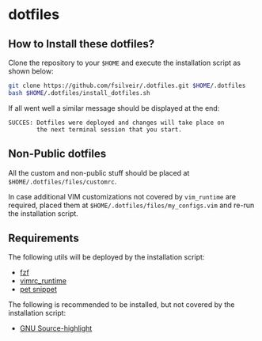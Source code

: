 # dotfiles

## How to Install these dotfiles?

Clone the repository to your `$HOME` and execute the installation script as shown below:

```bash
git clone https://github.com/fsilveir/.dotfiles.git $HOME/.dotfiles
bash $HOME/.dotfiles/install_dotfiles.sh
```
If all went well a similar message should be displayed at the end:

```properties
SUCCES: Dotfiles were deployed and changes will take place on
        the next terminal session that you start.
```

## Non-Public dotfiles

All the custom and non-public stuff should be placed at `$HOME/.dotfiles/files/customrc`.

In case additional VIM customizations not covered by `vim_runtime` are required, placed them at `$HOME/.dotfiles/files/my_configs.vim` and re-run the installation script.

## Requirements

The following utils will be deployed by the installation script:

- [fzf](https://github.com/junegunn/fzf)
- [vimrc_runtime](https://github.com/amix/vimrc)
- [pet snippet](https://github.com/knqyf263/pet)

The following is recommended to be installed, but not covered by the installation script:

- [GNU Source-highlight](http://www.gnu.org/software/src-highlite)

